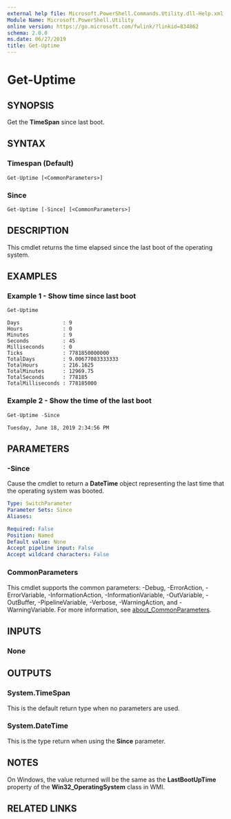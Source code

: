 ```yaml
---
external help file: Microsoft.PowerShell.Commands.Utility.dll-Help.xml
Module Name: Microsoft.PowerShell.Utility
online version: https://go.microsoft.com/fwlink/?linkid=834862
schema: 2.0.0
ms.date: 06/27/2019
title: Get-Uptime
---
```


# Get-Uptime

## SYNOPSIS
Get the **TimeSpan** since last boot.

## SYNTAX

### Timespan (Default)

```
Get-Uptime [<CommonParameters>]
```

### Since

```
Get-Uptime [-Since] [<CommonParameters>]
```

## DESCRIPTION

This cmdlet returns the time elapsed since the last boot of the operating system.

## EXAMPLES

### Example 1 - Show time since last boot

```powershell
Get-Uptime
```

```Output
Days              : 9
Hours             : 0
Minutes           : 9
Seconds           : 45
Milliseconds      : 0
Ticks             : 7781850000000
TotalDays         : 9.00677083333333
TotalHours        : 216.1625
TotalMinutes      : 12969.75
TotalSeconds      : 778185
TotalMilliseconds : 778185000
```

### Example 2 - Show the time of the last boot

```powershell
Get-Uptime -Since
```

```Output
Tuesday, June 18, 2019 2:34:56 PM
```

## PARAMETERS

### -Since

Cause the cmdlet to return a **DateTime** object representing the last time that the operating
system was booted.

```yaml
Type: SwitchParameter
Parameter Sets: Since
Aliases:

Required: False
Position: Named
Default value: None
Accept pipeline input: False
Accept wildcard characters: False
```

### CommonParameters

This cmdlet supports the common parameters: -Debug, -ErrorAction, -ErrorVariable,
-InformationAction, -InformationVariable, -OutVariable, -OutBuffer, -PipelineVariable, -Verbose,
-WarningAction, and -WarningVariable. For more information, see [about_CommonParameters](https://go.microsoft.com/fwlink/?LinkID=113216).

## INPUTS

### None

## OUTPUTS

### System.TimeSpan

This is the default return type when no parameters are used.

### System.DateTime

This is the type return when using the **Since** parameter.

## NOTES

On Windows, the value returned will be the same as the **LastBootUpTime** property of the **Win32_OperatingSystem** class in WMI.

## RELATED LINKS

